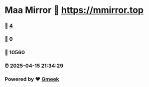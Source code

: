 # Maa Mirror :link: https://mmirror.top 
### :page_facing_up: [4](https://mmirror.top/tag.html) 
### :speech_balloon: 0 
### :hibiscus: 10560 
### :alarm_clock: 2025-04-15 21:34:29 
### Powered by :heart: [Gmeek](https://github.com/Meekdai/Gmeek)
